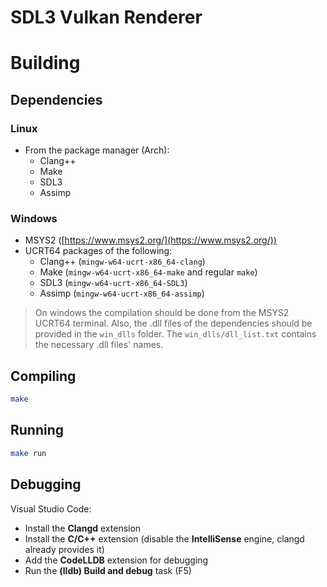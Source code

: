 # SDL3 Vulkan Renderer

# Building
## Dependencies
### Linux
- From the package manager (Arch):
    - Clang++
    - Make
    - SDL3
    - Assimp

### Windows
- MSYS2 ([https://www.msys2.org/](https://www.msys2.org/))
- UCRT64 packages of the following:
    - Clang++ (`mingw-w64-ucrt-x86_64-clang`)
    - Make (`mingw-w64-ucrt-x86_64-make` and regular `make`)
    - SDL3 (`mingw-w64-ucrt-x86_64-SDL3`)
    - Assimp (`mingw-w64-ucrt-x86_64-assimp`)
> On windows the compilation should be done from the MSYS2 UCRT64 terminal.
> Also, the .dll files of the dependencies should be provided in the `win_dlls` folder.
> The `win_dlls/dll_list.txt` contains the necessary .dll files' names.

## Compiling
```sh
make
```
## Running
```sh
make run
```

## Debugging
Visual Studio Code:
- Install the **Clangd** extension
- Install the **C/C++** extension (disable the **IntelliSense** engine, clangd already provides it)
- Add the **CodeLLDB** extension for debugging
- Run the **(lldb) Build and debug** task (F5)